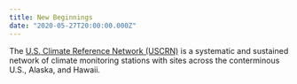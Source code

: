 ```yaml
---
title: New Beginnings
date: "2020-05-27T20:00:00.000Z"
---
```


The [U.S. Climate Reference Network (USCRN)](https://www.ncdc.noaa.gov/crn/) is a systematic
and sustained network of climate monitoring stations with
sites across the conterminous U.S., Alaska, and Hawaii.

